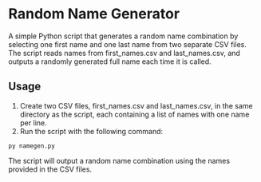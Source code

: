 # Random Name Generator
A simple Python script that generates a random name combination by selecting one first name and one last name from two separate CSV files. 
The script reads names from first_names.csv and last_names.csv, and outputs a randomly generated full name each time it is called.

## Usage
1. Create two CSV files, first_names.csv and last_names.csv, in the same directory as the script, each containing a list of names with one name per line.
2. Run the script with the following command:
```
py namegen.py
```
The script will output a random name combination using the names provided in the CSV files.